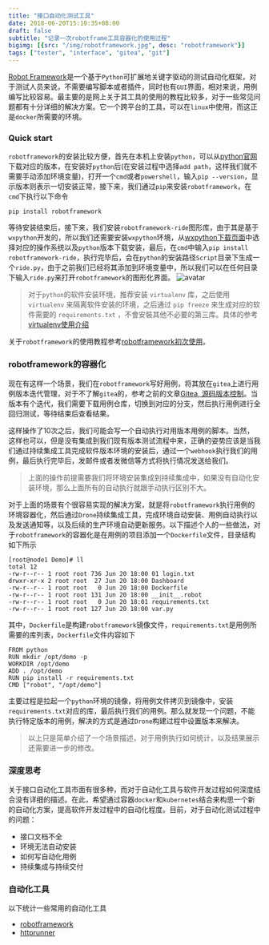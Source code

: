 ```yaml
---
title: "接口自动化测试工具"
date: 2018-06-20T15:10:35+08:00
draft: false
subtitle: "记录一次robotframe工具容器化的使用过程"
bigimg: [{src: "/img/robotframework.jpg", desc: "robotframework"}]
tags: ["tester", "interface", "gitea", "git"]
---
```


[Robot Framework](http://robotframework.org)是一个基于`Python`可扩展地关键字驱动的测试自动化框架，对于测试人员来说，不需要编写脚本或者插件，同时也有`GUI`界面，相对来说，用例编写比较容易。最主要的是网上关于其工具的使用的教程比较多，对于一些常见问题都有十分详细的解决方案。它一个跨平台的工具，可以在`linux`中使用，而这正是`docker`所需要的环境。
<!--more-->

### Quick start
`robotframework`的安装比较方便，首先在本机上安装`python`，可以从[python官网](https://www.python.org/)下载对应的版本，在安装好`python`后(在安装过程中选择`add path`，这样我们就不需要手动添加环境变量)，打开一个`cmd`或者`powershell`，输入`pip --version`，显示版本则表示一切安装正常，接下来，我们通过`pip`来安装`robotframework`，在`cmd`下执行以下命令
```shell
pip install robotframework
```
等待安装结束后，接下来，我们安装`robotframework-ride`图形库，由于其是基于`wxpython`开发的，所以我们还需要安装`wxpython`环境，从[wxpython下载页面](http://sourceforge.net/projects/wxpython/files/wxPython/2.8.12.1/)中选择对应的操作系统以及`python`版本下载安装，最后，在`cmd`中输入`pip install robotframework-ride`，执行完毕后，会在`python`的安装路径`Script`目录下生成一个`ride.py`，由于之前我们已经将其添加到环境变量中，所以我们可以在任何目录下输入`ride.py`来打开`robotframework`的图形化界面。
![avatar](http://wx2.sinaimg.cn/mw690/0060lm7Tly1fshps3z40gj31hc0rn0v6.jpg)

> 对于`python`的软件安装环境，推荐安装 `virtualenv` 库，之后使用 `virtualenv` 来隔离软件安装的环境，之后通过 `pip freeze` 来生成对应的软件需要的 `requirements.txt` ，不會安裝其他不必要的第三库。具体的参考 [virtualenv使用介绍](https://www.liaoxuefeng.com/wiki/0014316089557264a6b348958f449949df42a6d3a2e542c000/001432712108300322c61f256c74803b43bfd65c6f8d0d0000)

关于`robotframework`的使用教程参考[robotframework初次使用](https://www.cnblogs.com/dreamyu/p/6856841.html)。

### robotframework的容器化
现在有这样一个场景，我们在`robotframework`写好用例，将其放在`gitea`上进行用例版本迭代管理，对于不了解`gitea`的，参考之前的文章[Gitea, 源码版本控制](http://localhost:1313/post/gitea)。当版本有个迭代，我们需要下载用例仓库，切换到对应的分支，然后执行用例进行全回归测试，等待结束后查看结果。  

这样操作了10次之后，我们可能会写一个自动执行对用版本用例的脚本。当然，这样也可以，但是没有集成到我们现有版本测试流程中来，正确的姿势应该是当我们通过持续集成工具完成软件版本环境的安装后，通过一个`webhook`执行我们的用例，最后执行完毕后，发邮件或者发微信等方式将执行情况发送给我们。

> 上面的操作前提需要我们将环境安装集成到持续集成中，如果没有自动化安装环境，那么上面所有的自动执行就跟手动执行区别不大。

对于上面的场景有个很容易实现的解决方案，就是将`robotframework`执行用例的环境容器化，然后通过`Drone`持续集成工具，完成环境自动安装、用例自动执行以及发送通知等，以及后续的生产环境自动更新服务。以下描述个人的一些做法，对于`robotframework`的容器化是在用例的项目添加一个`Dockerfile`文件，目录结构如下所示
```shell
[root@node1 Demo]# ll
total 12
-rw-r--r-- 1 root root 736 Jun 20 18:00 01 login.txt
drwxr-xr-x 2 root root  27 Jun 20 18:00 Dashboard
-rw-r--r-- 1 root root   0 Jun 20 18:00 Dockerfile
-rw-r--r-- 1 root root 131 Jun 20 18:00 __init__.robot
-rw-r--r-- 1 root root   0 Jun 20 18:01 requirements.txt
-rw-r--r-- 1 root root 127 Jun 20 18:00 var.py
```
其中，`Dockerfile`是构建`robotframework`镜像文件，`requirements.txt`是用例所需要的库列表，`Dockerfile`文件内容如下
```shell
FROM python
RUN mkdir /opt/demo -p
WORKDIR /opt/demo
ADD . /opt/demo
RUN pip install -r requirements.txt
CMD ["robot", "/opt/demo"]
```
主要过程是拉起一个`python`环境的镜像，将用例文件拷贝到镜像中，安装`requirements.txt`对应的库，最后执行我们的用例。那么就发现一个问题，不能执行特定版本的用例，解决的方式是通过`Drone`构建过程中设置版本来解决。

> 以上只是简单介绍了一个场景描述，对于用例执行如何统计，以及结果展示还需要进一步的修改。

### 深度思考
关于接口自动化工具市面有很多种，而对于自动化工具与软件开发过程如何深度结合没有详细的描述。在此，希望通过容器`docker`和`kubernetes`结合来构思一个新的自动化方案，提高软件开发过程中的自动化程度。目前，对于自动化测试过程中的问题：

- 接口文档不全
- 环境无法自动安装
- 如何写自动化用例
- 持续集成与持续交付

### 自动化工具
以下统计一些常用的自动化工具

- [robotframework](http://robotframework.org/)
- [httprunner](http://cn.httprunner.org/)
